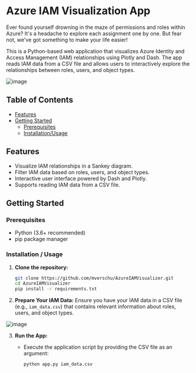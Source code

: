 # Azure IAM Visualization App

Ever found yourself drowning in the maze of permissions and roles within Azure? It's a headache to explore each assignment one by one. But fear not, we've got something to make your life easier!

This is a Python-based web application that visualizes Azure Identity and Access Management (IAM) relationships using Plotly and Dash. The app reads IAM data from a CSV file and allows users to interactively explore the relationships between roles, users, and object types.

![image](https://github.com/mverschu/AzureIAMVisualizer/assets/69352107/398c4a2a-f4ce-4773-9c39-6895e089a5ce)

## Table of Contents

- [Features](#features)
- [Getting Started](#getting-started)
  - [Prerequisites](#prerequisites)
  - [Installation/Usage](#installation)

## Features

- Visualize IAM relationships in a Sankey diagram.
- Filter IAM data based on roles, users, and object types.
- Interactive user interface powered by Dash and Plotly.
- Supports reading IAM data from a CSV file.

## Getting Started

### Prerequisites

- Python (3.6+ recommended)
- pip package manager

### Installation / Usage

1. **Clone the repository:**

   ```bash
   git clone https://github.com/mverschu/AzureIAMVisualizer.git
   cd AzureIAMVisualizer
   pip install -r requirements.txt
   ```

2. **Prepare Your IAM Data:** Ensure you have your IAM data in a CSV file (e.g., `iam_data.csv`) that contains relevant information about roles, users, and object types.

![image](https://github.com/mverschu/AzureIAMVisualizer/assets/69352107/48bdf34a-7d27-4a44-afa1-a7413dae8f90)

3. **Run the App:**

    - Execute the application script by providing the CSV file as an argument:

      ```bash
      python app.py iam_data.csv
      ```
